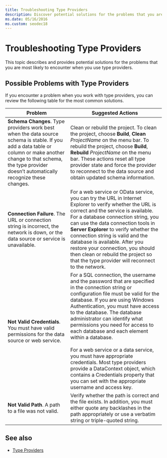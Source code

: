 ```yaml
---
title: Troubleshooting Type Providers
description: Discover potential solutions for the problems that you are most likely to encounter when you use type providers in F#.
ms.date: 05/16/2016
ms.custom: seodec18
---
```

# Troubleshooting Type Providers

This topic describes and provides potential solutions for the problems that you are most likely to encounter when you use type providers.

## Possible Problems with Type Providers

If you encounter a problem when you work with type providers, you can review the following table for the most common solutions.

|Problem|Suggested Actions|
|-------|-----------------|
|**Schema Changes**. Type providers work best  when the data source schema is stable. If you add a data table or column or make another change to that schema, the type provider doesn’t automatically recognize these changes.|Clean or rebuild the project. To clean the project, choose **Build**, **Clean** *ProjectName* on the menu bar. To rebuild the project, choose **Build**, **Rebuild** *ProjectName* on the menu bar. These actions reset all type provider state and force the provider to reconnect to the data source and obtain updated schema information.|
|**Connection Failure**. The URL or connection string is incorrect, the network is down, or the data source or service is unavailable.|For a web service or OData service, you can try the URL in Internet Explorer to verify whether the URL is correct and the service is available. For a database connection string, you can use the data connection tools in **Server Explorer** to verify whether the connection string is valid and the database is available. After you restore your connection, you should then clean or rebuild the project so that the type provider will reconnect to the network.|
|**Not Valid Credentials**. You must have valid permissions for the data source or web service.|For a SQL connection, the username and the password that are specified in the connection string or configuration file must be valid for the database. If you are using Windows Authentication, you must have access to the database. The database administrator can identify what permissions you need for access to each database and each element within a database.<br /><br />For a web service or a data service, you must have appropriate credentials. Most type providers provide a DataContext object, which contains a Credentials property that you can set with the appropriate username and access key.|
|**Not Valid Path**. A path to a file was not valid.|Verify whether the path is correct and the file exists. In addition, you must either quote any backlashes in the path appropriately or use a verbatim string or triple-quoted string.|

## See also

- [Type Providers](index.md)